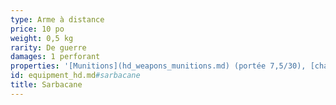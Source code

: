 ```yaml
---
type: Arme à distance
price: 10 po
weight: 0,5 kg
rarity: De guerre
damages: 1 perforant
properties: '[Munitions](hd_weapons_munitions.md) (portée 7,5/30), [chargement](hd_weapons_chargement.md)'
id: equipment_hd.md#sarbacane
title: Sarbacane
---
```


